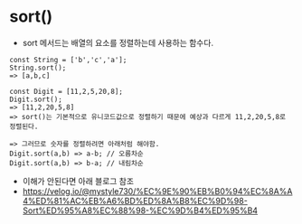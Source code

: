 # sort()
- sort 메서드는 배열의 요소를 정렬하는데 사용하는 함수다.

```
const String = ['b','c','a'];
String.sort();
=> [a,b,c]

const Digit = [11,2,5,20,8];
Digit.sort();
=> [11,2,20,5,8]
=> sort()는 기본적으로 유니코드값으로 정렬하기 때문에 예상과 다르게 11,2,20,5,8로 정렬된다.

=> 그러므로 숫자를 정렬하려면 아래처럼 해야함.
Digit.sort(a,b) => a-b; // 오름차순
Digit.sort(a,b) => b-a; // 내림차순
```

- 이해가 안된다면 아래 블로그 참조
- https://velog.io/@mystyle730/%EC%9E%90%EB%B0%94%EC%8A%A4%ED%81%AC%EB%A6%BD%ED%8A%B8%EC%9D%98-Sort%ED%95%A8%EC%88%98-%EC%9D%B4%ED%95%B4